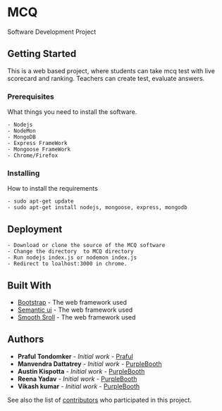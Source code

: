 # MCQ
Software Development Project

## Getting Started

This is a web based project, where students can take mcq test with live scorecard and ranking. Teachers can create test, evaluate answers.  

### Prerequisites

What things you need to install the software.
```
- Nodejs
- NodeMon
- MongoDB
- Express FrameWork
- Mongoose FrameWork
- Chrome/Firefox
```

### Installing

How to install the requirements

```
- sudo apt-get update
- sudo apt-get install nodejs, mongoose, express, mongodb
```

## Deployment
```
- Download or clone the source of the MCQ software
- Change the directory  to MCQ directory
- Run nodejs index.js or nodemon index.js
- Redirect to loalhost:3000 in chrome.
```

## Built With

* [Bootstrap](http://www.dropwizard.io/1.0.2/docs/) - The web framework used
* [Semantic ui](https://maven.apache.org/) - The web framework used
* [Smooth Sroll](https://rometools.github.io/rome/) - The web framework used

 

## Authors

* **Praful Tondomker** - *Initial work* - [Praful](https://github.com/SSPrafulTondomker)
* **Manvendra Dattatrey** - *Initial work* - [PurpleBooth](https://github.com/SSPrafulTondomker)
* **Austin Kispotta** - *Initial work* - [PurpleBooth](https://github.com/SSPrafulTondomker)
* **Reena Yadav** - *Initial work* - [PurpleBooth](https://github.com/SSPrafulTondomker)
* **Vikash kumar** - *Initial work* - [PurpleBooth](https://github.com/SSPrafulTondomker)

See also the list of [contributors](https://github.com/SSPrafulTondomker/MCQ/contributors) who participated in this project.


